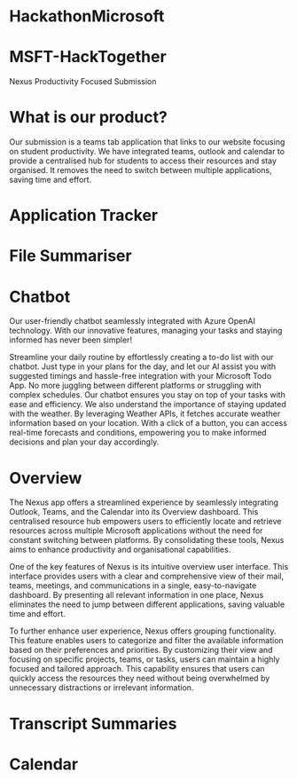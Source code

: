 # HackathonMicrosoft

# MSFT-HackTogether
Nexus Productivity Focused Submission

# What is our product?
Our submission is a teams tab application that links to our website focusing on student productivity.
We have integrated teams, outlook and calendar to provide a centralised hub for students to access their resources and stay organised. It removes the need to switch between multiple applications, saving time and effort.

# Application Tracker


# File Summariser



# Chatbot
Our user-friendly chatbot seamlessly integrated with Azure OpenAI technology. With our innovative features, managing your tasks and staying informed has never been simpler! 

Streamline your daily routine by effortlessly creating a to-do list with our chatbot. Just type in your plans for the day, and let our AI assist you with suggested timings and hassle-free integration with your Microsoft Todo App. No more juggling between different platforms or struggling with complex schedules. Our chatbot ensures you stay on top of your tasks with ease and efficiency. We also understand the importance of staying updated with the weather. By leveraging Weather APIs, it fetches accurate weather information based on your location. With a click of a button, you can access real-time forecasts and conditions, empowering you to make informed decisions and plan your day accordingly.


# Overview

The Nexus app offers a streamlined experience by seamlessly integrating Outlook, Teams, and the Calendar into its Overview dashboard. This centralised resource hub empowers users to efficiently locate and retrieve resources across multiple Microsoft applications without the need for constant switching between platforms. By consolidating these tools, Nexus aims to enhance productivity and organisational capabilities.

One of the key features of Nexus is its intuitive overview user interface. This interface provides users with a clear and comprehensive view of their mail, teams, meetings, and communications in a single, easy-to-navigate dashboard. By presenting all relevant information in one place, Nexus eliminates the need to jump between different applications, saving valuable time and effort.

To further enhance user experience, Nexus offers grouping functionality. This feature enables users to categorize and filter the available information based on their preferences and priorities. By customizing their view and focusing on specific projects, teams, or tasks, users can maintain a highly focused and tailored approach. This capability ensures that users can quickly access the resources they need without being overwhelmed by unnecessary distractions or irrelevant information.


# Transcript Summaries


# Calendar 
